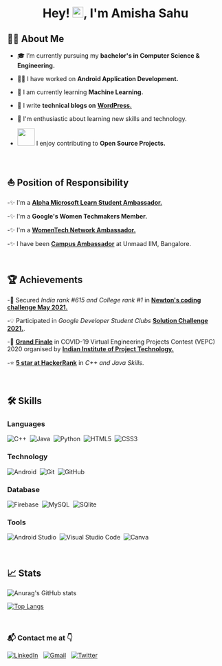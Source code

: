 <h1 align="center">Hey! <img src="https://media.giphy.com/media/hvRJCLFzcasrR4ia7z/giphy.gif" width="25px">, I'm Amisha Sahu</h1>


## 🙋‍♂️ About Me

- 🎓 I’m currently pursuing my **bachelor's in Computer Science & Engineering.**

- 👩‍💻 I have worked on **Android Application Development.**

- 🤖 I am currently learning **Machine Learning.**

- 📝 I write **technical blogs on** [**WordPress.**](https://wordpress.com/view/betterlifevisual.wordpress.com)

- 🤠 I'm enthusiastic about learning new skills and technology. 

- <img src="https://github.com/rajput2107/rajput2107/blob/master/Assets/Handshake.gif" width="40px"> I enjoy contributing to **Open Source Projects.**

<br/>

## ⛵ Position of Responsibility

-✨ I'm a [**Alpha Microsoft Learn Student Ambassador.**](https://drive.google.com/file/d/1v0xo_woekxSCl-wXDpf5U-r0KKijjSYa/view?usp=sharing) 

-✨ I'm a **Google's Women Techmakers Member.** 

-✨ I'm a [**WomenTech Network Ambassador.**](https://drive.google.com/file/d/1Hw_punBuXpT4Orbq5MCNwm_9Idgfg2PL/view?usp=sharing)

-✨ I have been [**Campus Ambassador**](https://drive.google.com/file/d/1GTtjAy5_mZn1TJ8lai4HQx6yZKQKIR47/view?usp=sharing) at Unmaad IIM, Bangalore.

<br/>

## 🏆 Achievements

-🥇 Secured _India rank #615 and College rank #1_ in [**Newton's coding challenge May 2021.**](https://www.hackerrank.com/amishasahu328)

-💡 Participated in _Google Developer Student Clubs_ [**Solution Challenge 2021.**](https://drive.google.com/file/d/1zo03mm4RbMPTgHeU3iwv6Qzurhh9ronN/view?usp=sharing).

-🥈 [**Grand Finale**](https://drive.google.com/file/d/1DDItewAIEfvGw6xhn3I6Ff-OtBKGHL0W/view?usp=sharing) in COVID-19 Virtual Engineering Projects Contest (VEPC) 2020 organised  by [**Indian Institute of Project Technology.**](https://www.iipt.in/)

-⭐ [**5 star at HackerRank**](https://www.hackerrank.com/amishasahu328) in _C++ and Java Skills_.


<br/>

## 🛠️ Skills

### Languages

![C++](https://img.shields.io/badge/-C++-05122A?style=flat&logo=C%2B%2B&logoColor=00599C)&nbsp;
![Java](https://img.shields.io/badge/Java-%23150458.svg?style=flat&logo=java&logoColor=white)&nbsp;
![Python](https://img.shields.io/badge/-Python-05122A?style=flat&logo=python)&nbsp;
![HTML5](https://img.shields.io/badge/HTML5-%23E34F26.svg?style=flat&logo=html5&logoColor=white)&nbsp;
![CSS3](https://img.shields.io/badge/CSS3-%231572B6.svg?style=flat&logo=css3&logoColor=white)&nbsp;


### Technology

![Android](https://img.shields.io/badge/android-%0769AD.svg?style=flat&logo=android&logoColor=white)&nbsp;
![Git](https://img.shields.io/badge/-Git-05122A?style=flat&logo=git)&nbsp;
![GitHub](https://img.shields.io/badge/-GitHub-05122A?style=flat&logo=github)&nbsp;

### Database

![Firebase](https://img.shields.io/badge/firebase-%23ED7A00.svg?style=flat&logo=firebase&logoColor=white)&nbsp;
![MySQL](https://img.shields.io/badge/mysql-%2300f.svg?style=flat&logo=mysql&logoColor=white)&nbsp;
![SQlite](https://img.shields.io/badge/-SQlite-05122A?style=flat&logo=sqlite&logoColor=A8B9CC)&nbsp;

### Tools

![Android Studio](https://img.shields.io/badge/Android%20Studio-%23013243.svg?style=flat&logo=AndroidStudio&logoColor=white)&nbsp;
![Visual Studio Code](https://img.shields.io/badge/-Visual%20Studio%20Code-05122A?style=flat&logo=visual-studio-code&logoColor=007ACC)&nbsp;
![Canva](https://img.shields.io/badge/Canva-%2300C4CC.svg?style=flat&logo=Canva&logoColor=white)&nbsp;


<br/>

## 📈 Stats


![Anurag's GitHub stats](https://github-readme-stats.vercel.app/api?username=Amisha328&theme=algolia&show_icons=true)


[![Top Langs](https://github-readme-stats.vercel.app/api/top-langs/?username=Amisha328&layout=compact&theme=algolia)](https://github.com/Amisha328/github-readme-stats)


<br/>

<h3 align="left">📬 Contact me at 👇</h3>

<a href="https://www.linkedin.com/in/amisha-sahu/"><img alt="LinkedIn" src="https://img.shields.io/badge/linkedin%20-%230077B5.svg?&style=flat&logo=linkedin&logoColor=white"/></a> &nbsp;
<a href="amishasahu328@gmail.com"><img alt="Gmail" src="https://img.shields.io/badge/Gmail-D14836?style=flat&logo=gmail&logoColor=white" /></a> &nbsp;
<a href="https://twitter.com/amisha_sahu328"><img alt="Twitter" src="https://img.shields.io/badge/Twitter%20-%230077B5.svg?&style=flat&logo=twitter&logoColor=white" /></a> &nbsp;

<br />



